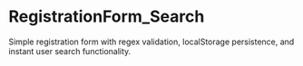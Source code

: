# RegistrationForm_Search
Simple registration form with regex validation, localStorage persistence, and instant user search functionality.
